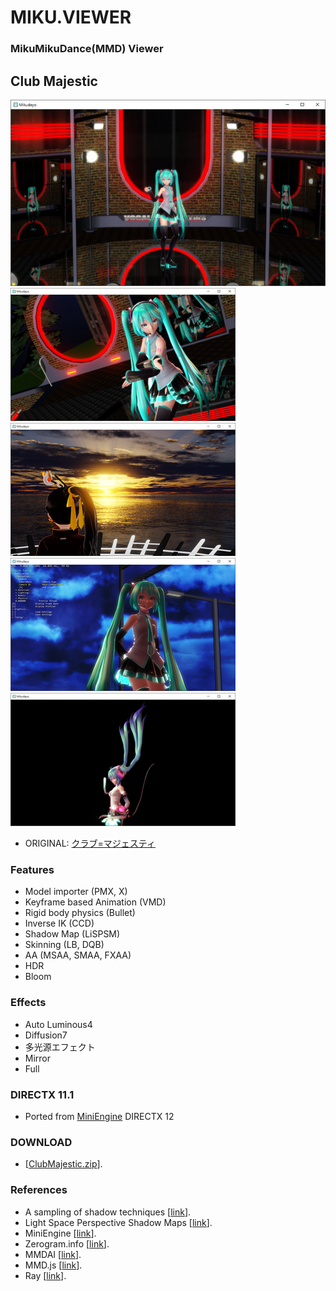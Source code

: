 MIKU.VIEWER
===========

### MikuMikuDance(MMD) Viewer ##

## Club Majestic
[![link text](./Screenshots/ClubMajestic.jpg)](https://youtu.be/BZ52loTWcMw)
[![link text](./Screenshots/Mirror_s.png)](https://raw.githubusercontent.com/newpolaris/Mikudayo/ClubMajestic/Screenshots/Mirror.jpg)
[![link text](./Screenshots/HDR_s.png)](https://raw.githubusercontent.com/newpolaris/Mikudayo/ClubMajestic/Screenshots/HDR.jpg)
[![link text](./Screenshots/Rimlight_s.png)](https://raw.githubusercontent.com/newpolaris/Mikudayo/ClubMajestic/Screenshots/Rimlight.jpg)
[![link text](./Screenshots/Physics_s.png)](https://raw.githubusercontent.com/newpolaris/Mikudayo/ClubMajestic/Screenshots/Physics.jpg)
- ORIGINAL: [クラブ=マジェスティ](https://www.youtube.com/watch?v=Zh3CS6xtS3A)

### Features
- Model importer (PMX, X)
- Keyframe based Animation (VMD)
- Rigid body physics (Bullet)
- Inverse IK (CCD)
- Shadow Map (LiSPSM)
- Skinning (LB, DQB)
- AA (MSAA, SMAA, FXAA)
- HDR
- Bloom

### Effects
- Auto Luminous4
- Diffusion7
- 多光源エフェクト
- Mirror
- Full

### DIRECTX 11.1
- Ported from [MiniEngine](https://github.com/Microsoft/DirectX-Graphics-Samples/) DIRECTX 12

### DOWNLOAD
- \[[ClubMajestic.zip](https://github.com/newpolaris/Mikudayo/raw/ClubMajestic/Archive/ClubMajestic.zip)\]. 

### References
* A sampling of shadow techniques \[[link](https://mynameismjp.wordpress.com/)\].
* Light Space Perspective Shadow Maps \[[link](https://www.cg.tuwien.ac.at/research/vr/lispsm/)\].
* MiniEngine \[[link](https://github.com/Microsoft/DirectX-Graphics-Samples/)\].
* Zerogram.info \[[link](http://zerogram.info)\].
* MMDAI \[[link](https://github.com/hkrn/MMDAI)\].
* MMD.js \[[link](https://github.com/edvakf/MMD.js)\].
* Ray \[[link](https://github.com/ray-cast/ray)\].
